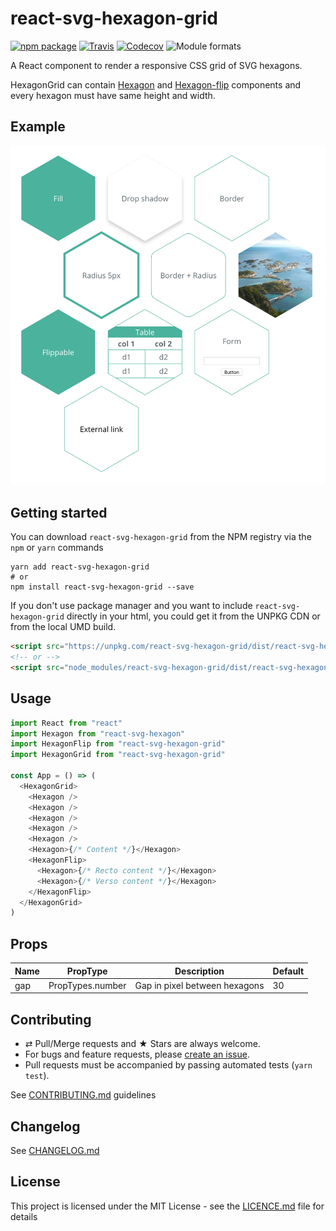 # react-svg-hexagon-grid

[![npm package][npm-badge]][npm]
[![Travis][build-badge]][build]
[![Codecov][codecov-badge]][codecov]
![Module formats][module-formats]

A React component to render a responsive CSS grid of SVG hexagons.

HexagonGrid can contain [Hexagon](../react-svg-hexagon) and [Hexagon-flip](../react-svg-hexagon-flip) components and every hexagon must have same height and width.

## Example

![Sample image](../../sample.png)

## Getting started

You can download `react-svg-hexagon-grid` from the NPM registry via the `npm` or `yarn` commands

```shell
yarn add react-svg-hexagon-grid
# or
npm install react-svg-hexagon-grid --save
```

If you don't use package manager and you want to include `react-svg-hexagon-grid` directly in your html, you could get it from the UNPKG CDN or from the local UMD build.

```html
<script src="https://unpkg.com/react-svg-hexagon-grid/dist/react-svg-hexagon-grid.min.js"></script>
<!-- or -->
<script src="node_modules/react-svg-hexagon-grid/dist/react-svg-hexagon-grid.min.js"></script>
```

## Usage

```javascript
import React from "react"
import Hexagon from "react-svg-hexagon"
import HexagonFlip from "react-svg-hexagon-grid"
import HexagonGrid from "react-svg-hexagon-grid"

const App = () => (
  <HexagonGrid>
    <Hexagon />
    <Hexagon />
    <Hexagon />
    <Hexagon />
    <Hexagon />
    <Hexagon>{/* Content */}</Hexagon>
    <HexagonFlip>
      <Hexagon>{/* Recto content */}</Hexagon>
      <Hexagon>{/* Verso content */}</Hexagon>
    </HexagonFlip>
  </HexagonGrid>
)
```

## Props

| Name | PropType         | Description                   | Default |
| ---- | ---------------- | ----------------------------- | ------- |
| gap  | PropTypes.number | Gap in pixel between hexagons | 30      |

## Contributing

- ⇄ Pull/Merge requests and ★ Stars are always welcome.
- For bugs and feature requests, please [create an issue][github-issue].
- Pull requests must be accompanied by passing automated tests (`yarn test`).

See [CONTRIBUTING.md](../../CONTRIBUTING.md) guidelines

## Changelog

See [CHANGELOG.md](./CHANGELOG.md)

## License

This project is licensed under the MIT License - see the [LICENCE.md](../../LICENCE.md) file for details

[npm-badge]: https://img.shields.io/npm/v/react-svg-hexagon-grid.svg?style=flat-square
[npm]: https://www.npmjs.org/package/react-svg-hexagon-grid
[build-badge]: https://img.shields.io/travis/xuopled/react-svg-hexagon-grid/master.svg?style=flat-square
[build]: https://travis-ci.org/xuopled/react-svg-hexagon-grid
[codecov-badge]: https://img.shields.io/codecov/c/github/xuopled/react-svg-hexagon-grid.svg?style=flat-square
[codecov]: https://codecov.io/gh/xuopled/react-svg-hexagon-grid
[module-formats]: https://img.shields.io/badge/module%20formats-umd%2C%20cjs%2C%20esm-green.svg?style=flat-square
[github-issue]: https://github.com/xuopled/react-svg-hexagon-grid/issues/new
